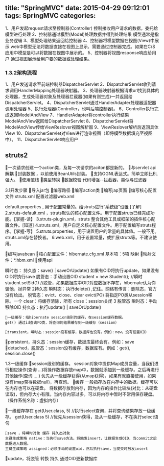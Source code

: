 title: "SpringMVC"
date: 2015-04-29 09:12:01
tags: SpringMVC
categories: 
---

1、用户发起request请求至控制器(Controller)
控制接收用户请求的数据，委托给模型进行处理
2、控制器通过模型(Model)处理数据并得到处理结果
模型通常是指业务逻辑
3、模型处理结果返回给控制器
4、控制器将模型数据在视图(View)中展示
web中模型无法将数据直接在视图上显示，需要通过控制器完成。如果在C/S应用中模型是可以将数据在视图中展示的。
5、控制器将视图response响应给用户
通过视图展示给用户要的数据或处理结果。

### 1.3.2架构流程
1、用户发送请求至前端控制器DispatcherServlet
2、DispatcherServlet收到请求调用HandlerMapping处理器映射器。
3、处理器映射器根据请求url找到具体的处理器，生成处理器对象及处理器拦截器(如果有则生成)一并返回给DispatcherServlet。
4、DispatcherServlet通过HandlerAdapter处理器适配器调用处理器
5、执行处理器(Controller，也叫后端控制器)。
6、Controller执行完成返回ModelAndView
7、HandlerAdapter将controller执行结果ModelAndView返回给DispatcherServlet
8、DispatcherServlet将ModelAndView传给ViewReslover视图解析器
9、ViewReslover解析后返回具体View
10、DispatcherServlet对View进行渲染视图（即将模型数据填充至视图中）。
11、DispatcherServlet响应用户


## struts2
一次请求创建一个action类，及每一次请求的aciton都是新的。
与servlet api解耦
封装数据 ，以前使用BeanUtils封装。
支持OGNL表达式。简单立即比EL强大。
使用值栈
类型转换
数据校验
代码增强--拦截器，类似与过滤器

3.1开发步骤
导入jar包
编写路径
编写action类
编写jap页面
编写核心配置文件 struts.xml
配置过滤器web.xml 

default.properties , 用于配置常量的。给struts进行“系统级”设置 [了解]
2.struts-default.xml ，struts默认的核心配置文件。用于配置struts已经完成功能。【掌握-读】
3.struts-plugin.xml，struts 整合其他工具或框架的插件核心配置文件。[知道]
4.struts.xml，用户自定义核心配置文件。用于配置编写struts程序。【掌握-写】
5.struts.properties，用于设置用户的常量的具体值。一般不用。struts.xml存在替换者。
6.web.xml，用于设置常量，或扩展struts等。不建议使用。



编写javabean
核心配置文件：hibernate.cfg.xml
    基本项：5项
    映射
映射文件：*.hbm.xml
使用api


瞬时态：
    持久态：save() | saveOrUpdate()
                    如果有OID将执行update，如果没有OID将执行save
    脱管态：手动设置OID
        student = new Student();        //瞬时
        student.setSid(1)   //脱管，如果数据库中OID对应数据不存在，hibernate认为你骗他，抛异常
2持久态
    瞬时态：执行delete()  ,记住。网络有传言：删除态，官方没有给出。
    脱管态：evict、close、clear
        evict(PO) 将指定PO类从session移除。一个
        clear：将缓存清除，所有
        close：session关闭
3 脱管态
    瞬时态：手动移除OID
    持久态：执行update() | saveOrUpdate()

    一级缓存：指hibernate session级别的缓存，在session缓存数据。
    get() 通过id查询PO类，将查询的结果缓存到一级缓存（session）

    transient，瞬时态：session没有缓存，数据库也没有。例如：new，没有设置OID
persistent，持久态：session缓存，数据库最终会有。例如：save
detached，脱管态：session没有缓存，数据库有。例如：get(), session.close()

1.3一级缓存
session级别的缓存。
    session对象中提供Map成员变量，当我们进行相应操作(查询 ...)将操作数据存放map中，数据就添加到一级缓存。之后再进行其他操作(查询 ....) 优先从一级缓存获得(从map获得)，如果有就直接使用，如果没有(map获得数据null)，再查询。
缓存
    一般指存放在内存中的数据。缓存可以在内存也可以在硬盘。
    将数据存放到内存，因为内存的操作比较块(对比：从硬盘读取)，但内存大小有限。当内存内容过多，可以将内存中暂时不常用保存硬盘。（操作系统名称：虚拟内存）

一级缓存存在
    get(User.class, 5)  //执行select查询，并将查询结果存放一级缓存。
    get(User.class 5)  //优先从session获得，及从一级缓存，不在执行select语句


    save ，将瞬时对象 缓存 持久态对象
    主键生成策略 native：当执行save方法，将触发insert，让数据生成OID，当commit之后数据进入数据。
    主键生成策略 assigned：必须手动的设置oid，然后执行save，当提交时触发insert
update，将脱管 转换 持久
    通过OID更新数据库